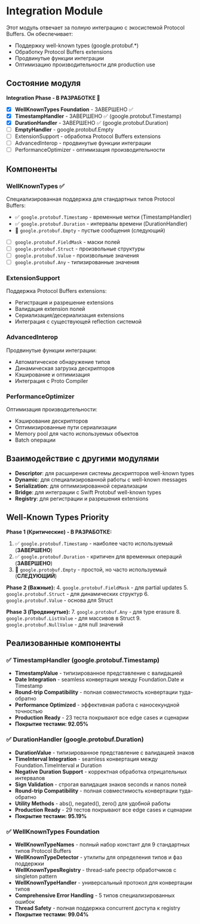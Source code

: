 # Integration Module

Этот модуль отвечает за полную интеграцию с экосистемой Protocol Buffers. Он обеспечивает:

- Поддержку well-known types (google.protobuf.*)
- Обработку Protocol Buffers extensions
- Продвинутые функции интеграции
- Оптимизацию производительности для production use

## Состояние модуля

**Integration Phase - В РАЗРАБОТКЕ 🚧**

- [x] **WellKnownTypes Foundation** - ЗАВЕРШЕНО ✅
- [x] **TimestampHandler** - ЗАВЕРШЕНО ✅ (google.protobuf.Timestamp)
- [x] **DurationHandler** - ЗАВЕРШЕНО ✅ (google.protobuf.Duration)
- [ ] **EmptyHandler** - google.protobuf.Empty
- [ ] ExtensionSupport - обработка Protocol Buffers extensions
- [ ] AdvancedInterop - продвинутые функции интеграции
- [ ] PerformanceOptimizer - оптимизация производительности

## Компоненты

### WellKnownTypes ✅
Специализированная поддержка для стандартных типов Protocol Buffers:
- ✅ `google.protobuf.Timestamp` - временные метки (TimestampHandler)
- ✅ `google.protobuf.Duration` - интервалы времени (DurationHandler)
- 🚧 `google.protobuf.Empty` - пустые сообщения (следующий)
- [ ] `google.protobuf.FieldMask` - маски полей
- [ ] `google.protobuf.Struct` - произвольные структуры
- [ ] `google.protobuf.Value` - произвольные значения
- [ ] `google.protobuf.Any` - типизированные значения

### ExtensionSupport
Поддержка Protocol Buffers extensions:
- Регистрация и разрешение extensions
- Валидация extension полей
- Сериализация/десериализация extensions
- Интеграция с существующей reflection системой

### AdvancedInterop
Продвинутые функции интеграции:
- Автоматическое обнаружение типов
- Динамическая загрузка дескрипторов
- Кэширование и оптимизация
- Интеграция с Proto Compiler

### PerformanceOptimizer
Оптимизация производительности:
- Кэширование дескрипторов
- Оптимизированные пути сериализации
- Memory pool для часто используемых объектов
- Batch операции

## Взаимодействие с другими модулями

- **Descriptor**: для расширения системы дескрипторов well-known types
- **Dynamic**: для специализированной работы с well-known messages
- **Serialization**: для оптимизированной сериализации
- **Bridge**: для интеграции с Swift Protobuf well-known types
- **Registry**: для регистрации и разрешения extensions

## Well-Known Types Priority

**Phase 1 (Критические) - В РАЗРАБОТКЕ:**
1. ✅ `google.protobuf.Timestamp` - наиболее часто используемый (**ЗАВЕРШЕНО**)
2. ✅ `google.protobuf.Duration` - критичен для временных операций (**ЗАВЕРШЕНО**)
3. 🚧 `google.protobuf.Empty` - простой, но часто используемый (**СЛЕДУЮЩИЙ**)

**Phase 2 (Важные):**
4. `google.protobuf.FieldMask` - для partial updates
5. `google.protobuf.Struct` - для динамических структур
6. `google.protobuf.Value` - основа для Struct

**Phase 3 (Продвинутые):**
7. `google.protobuf.Any` - для type erasure
8. `google.protobuf.ListValue` - для массивов в Struct
9. `google.protobuf.NullValue` - для null значений

## Реализованные компоненты

### ✅ TimestampHandler (google.protobuf.Timestamp)
- **TimestampValue** - типизированное представление с валидацией
- **Date Integration** - seamless конвертация между Foundation.Date и Timestamp
- **Round-trip Compatibility** - полная совместимость конвертации туда-обратно
- **Performance Optimized** - эффективная работа с наносекундной точностью
- **Production Ready** - 23 теста покрывают все edge cases и сценарии
- **Покрытие тестами: 92.05%**

### ✅ DurationHandler (google.protobuf.Duration)
- **DurationValue** - типизированное представление с валидацией знаков
- **TimeInterval Integration** - seamless конвертация между Foundation.TimeInterval и Duration
- **Negative Duration Support** - корректная обработка отрицательных интервалов
- **Sign Validation** - строгая валидация знаков seconds и nanos полей
- **Round-trip Compatibility** - полная совместимость конвертации туда-обратно
- **Utility Methods** - abs(), negated(), zero() для удобной работы
- **Production Ready** - 29 тестов покрывают все edge cases и сценарии
- **Покрытие тестами: 95.19%**

### ✅ WellKnownTypes Foundation
- **WellKnownTypeNames** - полный набор констант для 9 стандартных типов Protocol Buffers
- **WellKnownTypeDetector** - утилиты для определения типов и фаз поддержки
- **WellKnownTypesRegistry** - thread-safe реестр обработчиков с singleton pattern
- **WellKnownTypeHandler** - универсальный протокол для конвертации типов
- **Comprehensive Error Handling** - 5 типов специализированных ошибок
- **Thread Safety** - полная поддержка concurrent доступа к registry
- **Покрытие тестами: 99.04%**
